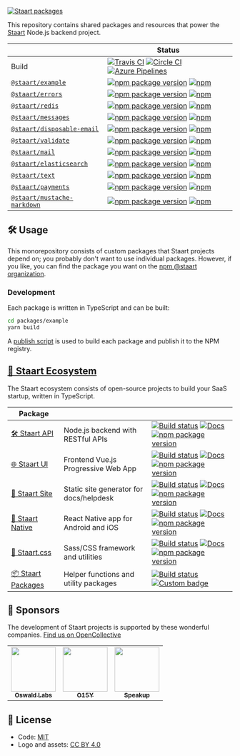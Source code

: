 [![Staart packages](https://raw.githubusercontent.com/staart/staart.js.org/master/assets/svg/packages.svg?sanitize=true)](https://staart.js.org)

This repository contains shared packages and resources that power the [Staart](https://github.com/o15y/staart) Node.js backend project.

|                                                                                                          | Status                                                                                                                                                                                                                                                                                                                                                                                                                                                                |
| -------------------------------------------------------------------------------------------------------- | --------------------------------------------------------------------------------------------------------------------------------------------------------------------------------------------------------------------------------------------------------------------------------------------------------------------------------------------------------------------------------------------------------------------------------------------------------------------- |
| Build                                                                                                    | [![Travis CI](https://img.shields.io/travis/staart/packages?label=Travis%20CI)](https://travis-ci.org/staart/packages) [![Circle CI](https://img.shields.io/circleci/build/github/staart/packages?label=Circle%20CI)](https://circleci.com/gh/staart/packages) [![Azure Pipelines](https://dev.azure.com/staart/packages/_apis/build/status/staart.packages?branchName=master)](https://dev.azure.com/staart/packages/_build/latest?definitionId=6&branchName=master) |
| [`@staart/example`](https://github.com/staart/packages/tree/master/packages/example)                     | [![npm package version](https://img.shields.io/npm/v/@staart/example)](https://www.npmjs.com/package/@staart/example) [![npm](https://img.shields.io/npm/dw/@staart/example)](https://www.npmjs.com/package/@staart/example)                                                                                                                                                                                                                                          |
| [`@staart/errors`](https://github.com/staart/packages/tree/master/packages/errors)                       | [![npm package version](https://img.shields.io/npm/v/@staart/errors)](https://www.npmjs.com/package/@staart/errors) [![npm](https://img.shields.io/npm/dw/@staart/errors)](https://www.npmjs.com/package/@staart/errors)                                                                                                                                                                                                                                              |
| [`@staart/redis`](https://github.com/staart/packages/tree/master/packages/redis)                         | [![npm package version](https://img.shields.io/npm/v/@staart/redis)](https://www.npmjs.com/package/@staart/redis) [![npm](https://img.shields.io/npm/dw/@staart/redis)](https://www.npmjs.com/package/@staart/redis)                                                                                                                                                                                                                                                  |
| [`@staart/messages`](https://github.com/staart/packages/tree/master/packages/messages)                   | [![npm package version](https://img.shields.io/npm/v/@staart/messages)](https://www.npmjs.com/package/@staart/messages) [![npm](https://img.shields.io/npm/dw/@staart/messages)](https://www.npmjs.com/package/@staart/messages)                                                                                                                                                                                                                                      |
| [`@staart/disposable-email`](https://github.com/staart/packages/tree/master/packages/disposable-email)   | [![npm package version](https://img.shields.io/npm/v/@staart/disposable-email)](https://www.npmjs.com/package/@staart/disposable-email) [![npm](https://img.shields.io/npm/dw/@staart/disposable-email)](https://www.npmjs.com/package/@staart/disposable-email)                                                                                                                                                                                                      |
| [`@staart/validate`](https://github.com/staart/packages/tree/master/packages/validate)                   | [![npm package version](https://img.shields.io/npm/v/@staart/validate)](https://www.npmjs.com/package/@staart/validate) [![npm](https://img.shields.io/npm/dw/@staart/validate)](https://www.npmjs.com/package/@staart/validate)                                                                                                                                                                                                                                      |
| [`@staart/mail`](https://github.com/staart/packages/tree/master/packages/mail)                           | [![npm package version](https://img.shields.io/npm/v/@staart/mail)](https://www.npmjs.com/package/@staart/mail) [![npm](https://img.shields.io/npm/dw/@staart/mail)](https://www.npmjs.com/package/@staart/mail)                                                                                                                                                                                                                                                      |
| [`@staart/elasticsearch`](https://github.com/staart/packages/tree/master/packages/elasticsearch)         | [![npm package version](https://img.shields.io/npm/v/@staart/elasticsearch)](https://www.npmjs.com/package/@staart/elasticsearch) [![npm](https://img.shields.io/npm/dw/@staart/elasticsearch)](https://www.npmjs.com/package/@staart/elasticsearch)                                                                                                                                                                                                                  |
| [`@staart/text`](https://github.com/staart/packages/tree/master/packages/text)                           | [![npm package version](https://img.shields.io/npm/v/@staart/text)](https://www.npmjs.com/package/@staart/text) [![npm](https://img.shields.io/npm/dw/@staart/text)](https://www.npmjs.com/package/@staart/text)                                                                                                                                                                                                                                                      |
| [`@staart/payments`](https://github.com/staart/packages/tree/master/packages/payments)                   | [![npm package version](https://img.shields.io/npm/v/@staart/payments)](https://www.npmjs.com/package/@staart/payments) [![npm](https://img.shields.io/npm/dw/@staart/payments)](https://www.npmjs.com/package/@staart/payments)                                                                                                                                                                                                                                      |
| [`@staart/mustache-markdown`](https://github.com/staart/packages/tree/master/packages/mustache-markdown) | [![npm package version](https://img.shields.io/npm/v/@staart/mustache-markdown)](https://www.npmjs.com/package/@staart/mustache-markdown) [![npm](https://img.shields.io/npm/dw/@staart/mustache-markdown)](https://www.npmjs.com/package/@staart/mustache-markdown)                                                                                                                                                                                                  |

## 🛠 Usage

This monorepository consists of custom packages that Staart projects depend on; you probably don't want to use individual packages. However, if you like, you can find the package you want on the [npm @staart organization](https://www.npmjs.com/org/staart).

### Development

Each package is written in TypeScript and can be built:

```bash
cd packages/example
yarn build
```

A [publish script](https://github.com/staart/packages/blob/master/scripts/publish.js) is used to build each package and publish it to the NPM registry.

## [🏁 Staart Ecosystem](https://staart.js.org)

The Staart ecosystem consists of open-source projects to build your SaaS startup, written in TypeScript.

| Package                                                  |                                         |                                                                                                                                                                                                                                                                                                                                                                                                                       |
| -------------------------------------------------------- | --------------------------------------- | --------------------------------------------------------------------------------------------------------------------------------------------------------------------------------------------------------------------------------------------------------------------------------------------------------------------------------------------------------------------------------------------------------------------- |
| [🛠️ Staart API](https://github.com/staart/api)           | Node.js backend with RESTful APIs       | [![Build status](https://img.shields.io/circleci/build/github/staart/api)](https://circleci.com/gh/staart/api) [![Docs](https://img.shields.io/endpoint?url=https%3A%2F%2Fstaart.js.org%2Fshield-schema%2Fapi.json)](https://staart.js.org/api) [![npm package version](https://img.shields.io/npm/v/@staart/manager)](https://www.npmjs.com/package/@staart/manager)                                                 |
| [🌐 Staart UI](https://github.com/staart/ui)             | Frontend Vue.js Progressive Web App     | [![Build status](https://img.shields.io/circleci/build/github/staart/ui)](https://circleci.com/gh/staart/ui) [![Docs](https://img.shields.io/endpoint?url=https%3A%2F%2Fstaart.js.org%2Fshield-schema%2Fui.json)](https://staart.js.org/ui) [![npm package version](https://img.shields.io/npm/v/@staart/ui)](https://www.npmjs.com/package/@staart/ui)                                                               |
| [📑 Staart Site](https://github.com/staart/site)         | Static site generator for docs/helpdesk | [![Build status](https://img.shields.io/circleci/build/github/staart/site)](https://circleci.com/gh/staart/site) [![Docs](https://img.shields.io/endpoint?url=https%3A%2F%2Fstaart.js.org%2Fshield-schema%2Fsite.json)](https://staart.js.org/site) [![npm package version](https://img.shields.io/npm/v/@staart/site)](https://www.npmjs.com/package/@staart/site)                                                   |
| [📱 Staart Native](https://github.com/staart/native)     | React Native app for Android and iOS    | [![Build status](https://img.shields.io/circleci/build/github/staart/native)](https://circleci.com/gh/staart/native) [![Docs](https://img.shields.io/endpoint?url=https%3A%2F%2Fstaart.js.org%2Fshield-schema%2Fnative.json)](https://staart.js.org/native) [![npm package version](https://img.shields.io/npm/v/@staart/native)](https://www.npmjs.com/package/@staart/native)                                       |
| [🎨 Staart.css](https://github.com/staart/css)           | Sass/CSS framework and utilities        | [![Build status](https://img.shields.io/circleci/build/github/staart/css)](https://circleci.com/gh/staart/css) [![Docs](https://img.shields.io/endpoint?url=https%3A%2F%2Fstaart.js.org%2Fshield-schema%2Fcss.json)](https://staart.js.org/css) [![npm package version](https://img.shields.io/npm/v/@staart/css)](https://www.npmjs.com/package/@staart/css)                                                         |
| [📦 Staart Packages](https://github.com/staart/packages) | Helper functions and utility packages   | [![Build status](https://img.shields.io/circleci/build/github/staart/packages)](https://circleci.com/gh/staart/packages) [![Custom badge](https://img.shields.io/endpoint?url=https%3A%2F%2Fservices.anandchowdhary.now.sh%2Fapi%2Fgithub-files%3Frepo%3Dstaart%2Fpackages%26path%3Dpackages%26label%3Dstaart%26message%3D%25241%2524%2520package%2524S%2524%26color%3Dblueviolet)](https://www.npmjs.com/org/staart) |

## 💝 Sponsors

The development of Staart projects is supported by these wonderful companies. [Find us on OpenCollective](https://opencollective.com/staart)

<!-- prettier-ignore -->
<table>
  <tr>
    <td align="center"><a href="https://github.com/OswaldLabsOpenSource"><img src="https://avatars3.githubusercontent.com/u/21421587?v=4" width="100px" alt=""/><br><sub><b>Oswald Labs</b></sub></a></td>
    <td align="center"><a href="https://github.com/O15Y"><img src="https://avatars3.githubusercontent.com/u/48348500?v=4" width="100px" alt=""/><br><sub><b>O15Y</b></sub></a></td>
    <td align="center"><a href="https://github.com/speakupnl"><img src="https://avatars3.githubusercontent.com/u/33686381?v=4" width="100px" alt=""/><br><sub><b>Speakup</b></sub></a></td>
  </tr>
</table>

## 📄 License

- Code: [MIT](https://github.com/staart/packages/blob/master/LICENSE)
- Logo and assets: [CC BY 4.0](https://creativecommons.org/licenses/by/4.0/)

